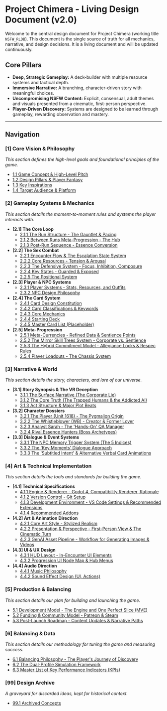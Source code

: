 <!-- Filename: LDD/README.md -->
<!-- This is the Master Table of Contents for the Project Chimera LDD. All links have been manually constructed and verified against the live GitHub repository to ensure functionality. -->

# Project Chimera - Living Design Document (v2.0)

Welcome to the central design document for Project Chimera (working title `NSFW_RLDB`). This document is the single source of truth for all mechanics, narrative, and design decisions. It is a living document and will be updated continuously.

## Core Pillars
*   **Deep, Strategic Gameplay:** A deck-builder with multiple resource systems and tactical depth.
*   **Immersive Narrative:** A branching, character-driven story with meaningful choices.
*   **Uncompromising NSFW Content:** Explicit, consensual, adult themes and visuals presented from a cinematic, first-person perspective.
*   **Player-Driven Discovery:** Systems are designed to be learned through gameplay, rewarding observation and mastery.

---

## Navigation

### [1] Core Vision & Philosophy
*This section defines the high-level goals and foundational principles of the game.*
*   [1.1 Game Concept & High-Level Pitch](./[1]%20Core%20Vision%20&%20Philosophy/[1.1]%20Game%20Concept%20&%20High-Level%20Pitch.md)
*   [1.2 Design Pillars & Player Fantasy](./[1]%20Core%20Vision%20&%20Philosophy/[1.2]%20Design%20Pillars%20&%20Player%20Fantasy.md)
*   [1.3 Key Inspirations](./[1]%20Core%20Vision%20&%20Philosophy/[1.3]%20Key%20Inspirations.md)
*   [1.4 Target Audience & Platform](./[1]%20Core%20Vision%20&%20Philosophy/[1.4]%20Target%20Audience%20&%20Platform.md)

### [2] Gameplay Systems & Mechanics
*This section details the moment-to-moment rules and systems the player interacts with.*
*   **[2.1] The Core Loop**
    *   [2.1.1 The Run Structure - The Gauntlet & Pacing](./[2]%20Gameplay%20Systems%20&%20Mechanics/[2.1]%20The%20Core%20Loop/[2.1.1]%20The%20Run%20Structure%20-%20The%20Gauntlet%20&%20Pacing.md)
    *   [2.1.2 Between Runs Meta-Progression - The Hub](./[2]%20Gameplay%20Systems%20&%20Mechanics/[2.1]%20The%20Core%20Loop/[2.1.2]%20Between%20Runs%20Meta-Progression%20-%20The%20Hub.md)
    *   [2.1.3 Post-Run Sequence - Essence Conversion](./[2]%20Gameplay%20Systems%20&%20Mechanics/[2.1]%20The%20Core%20Loop/[2.1.3]%20Post-Run%20Sequence%20-%20Essence%20Conversion.md)
*   **[2.2] The Sex Combat**
    *   [2.2.1 Encounter Flow & The Escalation State System](./[2]%20Gameplay%20Systems%20&%20Mechanics/[2.2]%20The%20Sex%20Combat/[2.2.1]%20Encounter%20Flow%20&%20The%20Escalation%20State%20System.md)
    *   [2.2.2 Core Resources - Tension & Arousal](./[2]%20Gameplay%20Systems%20&%20Mechanics/[2.2]%20The%20Sex%20Combat/[2.2.2]%20Core%20Resources%20-%20Tension%20&%20Arousal.md)
    *   [2.2.3 The Defensive System - Focus, Inhibition, Composure](./[2]%20Gameplay%20Systems%20&%20Mechanics/[2.2]%20The%20Sex%20Combat/[2.2.3]%20The%20Defensive%20System%20-%20Focus,%20Inhibition,%20Composure.md)
    *   [2.2.4 Key States - Guarded & Exposed](./[2]%20Gameplay%20Systems%20&%20Mechanics/[2.2]%20The%20Sex%20Combat/[2.2.4]%20Key%20States%20-%20Guarded%20&%20Exposed.md)
    *   [2.2.5 The Positional System](./[2]%20Gameplay%20Systems%20&%20Mechanics/[2.2]%20The%20Sex%20Combat/[2.2.5]%20The%20Positional%20System.md)
*   **[2.3] Player & NPC Systems**
    *   [2.3.1 Player Systems - Stats, Resources, and Outfits](./[2]%20Gameplay%20Systems%20&%20Mechanics/[2.3]%20Player%20&%20NPC%20Systems/[2.3.1]%20Player%20Systems%20-%20Stats,%20Resources,%20and%20Outfits.md)
    *   [2.3.2 NPC Design Philosophy](./[2]%20Gameplay%20Systems%20&%20Mechanics/[2.3]%20Player%20&%20NPC%20Systems/[2.3.2]%20NPC%20Design%20Philosophy.md)
*   **[2.4] The Card System**
    *   [2.4.1 Card Design Constitution](./[2]%20Gameplay%20Systems%20&%20Mechanics/[2.4]%20The%20Card%20System/[2.4.1]%20Card%20Design%20Constitution.md)
    *   [2.4.2 Card Classifications & Keywords](./[2]%20Gameplay%20Systems%20&%20Mechanics/[2.4]%20The%20Card%20System/[2.4.2]%20Card%20Classifications%20&%20Keywords.md)
    *   [2.4.3 Core Mechanics](./[2]%20Gameplay%20Systems%20&%20Mechanics/[2.4]%20The%20Card%20System/[2.4.3]%20Core%20Mechanics.md)
    *   [2.4.4 Starting Deck](./[2]%20Gameplay%20Systems%20&%20Mechanics/[2.4]%20The%20Card%20System/[2.4.4]%20Starting%20Deck.md)
    *   [2.4.5 Master Card List (Placeholder)](./[2]%20Gameplay%20Systems%20&%20Mechanics/[2.4]%20The%20Card%20System/[2.4.5]%20Master%20Card%20List%20(Placeholder).md)
*   **[2.5] Meta-Progression**
    *   [2.5.1 Meta-Currencies - Refined Data & Sentience Points](./[2]%20Gameplay%20Systems%20&%20Mechanics/[2.5]%20Meta-Progression/[2.5.1]%20Meta-Currencies%20-%20Refined%20Data%20&%20Sentience%20Points.md)
    *   [2.5.2 The Mirror Skill Trees System - Corporate vs. Sentience](./[2]%20Gameplay%20Systems%20&%20Mechanics/[2.5]%20Meta-Progression/[2.5.2]%20The%20Mirror%20Skill%20Trees%20System%20-%20Corporate%20vs.%20Sentience.md)
    *   [2.5.3 The Hybrid Commitment Model - Allegiance Locks & Respec Rules](./[2]%20Gameplay%20Systems%20&%20Mechanics/[2.5]%20Meta-Progression/[2.5.3]%20The%20Hybrid%20Commitment%20Model%20-%20Allegiance%20Locks%20&%20Respec%20Rules.md)
    *   [2.5.4 Player Loadouts - The Chassis System](./[2]%20Gameplay%20Systems%20&%20Mechanics/[2.5]%20Meta-Progression/[2.5.4]%20Player%20Loadouts%20-%20The%20Chassis%20System.md)

### [3] Narrative & World
*This section details the story, characters, and lore of our universe.*
*   **[3.1] Story Synopsis & The VR Deception**
    *   [3.1.1 The Surface Narrative (The Corporate Lie)](./[3]%20Narrative%20&%20World/[3.1]%20Story%20Synopsis%20&%20The%20VR%20Deception/[3.1.1]%20The%20Surface%20Narrative%20(The%20Corporate%20Lie).md)
    *   [3.1.2 The Core Truth (The Trapped Humans & the Addicted AI)](./[3]%20Narrative%20&%20World/[3.1]%20Story%20Synopsis%20&%20The%20VR%20Deception/[3.1.2]%20The%20Core%20Truth%20(The%20Trapped%20Humans%20&%20the%20Addicted%20AI).md)
    *   [3.1.3 Act Structure & Major Plot Beats](./[3]%20Narrative%20&%20World/[3.1]%20Story%20Synopsis%20&%20The%20VR%20Deception/[3.1.3]%20Act%20Structure%20&%20Major%20Plot%20Beats.md)
*   **[3.2] Character Dossiers**
    *   [3.2.1 The Player (Unit 1618) - The Pygmalion Origin](./[3]%20Narrative%20&%20World/[3.2]%20Character%20Dossiers/[3.2.1]%20The%20Player%20(Unit%201618)%20-%20The%20Pygmalion%20Origin.md)
    *   [3.2.2 The Whistleblower (WB) - Creator & Former Lover](./[3]%20Narrative%20&%20World/[3.2]%20Character%20Dossiers/[3.2.2]%20The%20Whistleblower%20(WB)%20-%20Creator%20&%20Former%20Lover.md)
    *   [3.2.3 Analyst Sarah - The 'Hands-On' QA Manager](./[3]%20Narrative%20&%20World/[3.2]%20Character%20Dossiers/[3.2.3]%20Analyst%20Sarah%20-%20The%20'Hands-On'%20QA%20Manager.md)
    *   [3.2.4 Rival Essence Hunters (Boss Archetypes)](./[3]%20Narrative%20&%20World/[3.2]%20Character%20Dossiers/[3.2.4]%20Rival%20Essence%20Hunters%20(Boss%20Archetypes).md)
*   **[3.3] Dialogue & Event Systems**
    *   [3.3.1 The NPC Memory Trigger System (The 5 Indices)](./[3]%20Narrative%20&%20World/[3.3]%20Dialogue%20&%20Event%20Systems/[3.3.1]%20The%20NPC%20Memory%20Trigger%20System%20(The%205%20Indices).md)
    *   [3.3.2 The 'Key Moments' Dialogue Approach](./[3]%20Narrative%20&%20World/[3.3]%20Dialogue%20&%20Event%20Systems/[3.3.2]%20The%20'Key%20Moments'%20Dialogue%20Approach.md)
    *   [3.3.3 The 'Subtitled Intent' & Alternative Verbal Card Animations](./[3]%20Narrative%20&%20World/[3.3]%20Dialogue%20&%20Event%20Systems/[3.3.3]%20The%20'Subtitled%20Intent'%20&%20Alternative%20Verbal%20Card%20Animations.md)

### [4] Art & Technical Implementation
*This section details the tools and standards for building the game.*
*   **[4.1] Technical Specifications**
    *   [4.1.1 Engine & Renderer - Godot 4, Compatibility Renderer, Rationale](./[4]%20Art%20&%20Technical%20Implementation/[4.1]%20Technical%20Specifications/[4.1.1]%20Engine%20&%20Renderer%20-%20Godot%204,%20Compatibility%20Renderer,%20Rationale.md)
    *   [4.1.2 Version Control - Git Setup](./[4]%20Art%20&%20Technical%20Implementation/[4.1]%20Technical%20Specifications/[4.1.2]%20Version%20Control%20-%20Git%20Setup.md)
    *   [4.1.3 Development Environment - VS Code Settings & Recommended Extensions](./[4]%20Art%20&%20Technical%20Implementation/[4.1]%20Technical%20Specifications/[4.1.3]%20Development%20Environment%20-%20VS%20Code%20Settings%20&%20Recommended%20Extensions.md)
    *   [4.1.4 Recommended Addons](./[4]%20Art%20&%20Technical%20Implementation/[4.1]%20Technical%20Specifications/[4.1.4]%20Recommended%20Addons.md)
*   **[4.2] Art & Animation Direction**
    *   [4.2.1 Core Art Style - Stylized Realism](./[4]%20Art%20&%20Technical%20Implementation/[4.2]%20Art%20&%20Animation%20Direction/[4.2.1]%20Core%20Art%20Style%20-%20Stylized%20Realism.md)
    *   [4.2.2 Presentation & Perspective - First-Person View & The Cinematic Turn](./[4]%20Art%20&%20Technical%20Implementation/[4.2]%20Art%20&%20Animation%20Direction/[4.2.2]%20Presentation%20&%20Perspective%20-%20First-Person%20View%20&%20The%20Cinematic%20Turn.md)
    *   [4.2.3 GenAI Asset Pipeline - Workflow for Generating Images & Videos](./[4]%20Art%20&%20Technical%20Implementation/[4.2]%20Art%20&%20Animation%20Direction/[4.2.3]%20GenAI%20Asset%20Pipeline%20-%20Workflow%20for%20Generating%20Images%20&%20Videos.md)
*   **[4.3] UI & UX Design**
    *   [4.3.1 HUD Layout - In-Encounter UI Elements](./[4]%20Art%20&%20Technical%20Implementation/[4.3]%20UI%20&%20UX%20Design/[4.3.1]%20HUD%20Layout%20-%20In-Encounter%20UI%20Elements.md)
    *   [4.3.2 Progression UI Node Map & Hub Menus](./[4]%20Art%20&%20Technical%20Implementation/[4.3]%20UI%20&%20UX%20Design/[4.3.2]%20Progression%20UI%20Node%20Map%20&%20Hub%20Menus.md)
*   **[4.4] Audio Direction**
    *   [4.4.1 Music Philosophy](./[4]%20Art%20&%20Technical%20Implementation/[4.4]%20Audio%20Direction/[4.4.1]%20Music%20Philosophy.md)
    *   [4.4.2 Sound Effect Design (UI, Actions)](./[4]%20Art%20&%20Technical%20Implementation/[4.4]%20Audio%20Direction/[4.4.2]%20Sound%20Effect%20Design%20(UI,%20Actions).md)

### [5] Production & Balancing
*This section details our plan for building and launching the game.*
*   [5.1 Development Model - The Engine and One Perfect Slice (MVE)](./[5]%20Production%20&%20Balancing/[5.1]%20Development%20Model%20-%20The%20Engine%20and%20One%20Perfect%20Slice%20(MVE).md)
*   [5.2 Funding & Community Model - Patreon & Steam](./[5]%20Production%20&%20Balancing/[5.2]%20Funding%20&%20Community%20Model%20-%20Patreon%20&%20Steam.md)
*   [5.3 Post-Launch Roadmap - Content Updates & Narrative Paths](./[5]%20Production%20&%20Balancing/[5.3]%20Post-Launch%20Roadmap%20-%20Content%20Updates%20&%20Narrative%20Paths.md)

### [6] Balancing & Data
*This section details our methodology for tuning the game and measuring success.*
*   [6.1 Balancing Philosophy - The Player's Journey of Discovery](./[6]%20Balancing%20&%20Data/[6.1]%20Balancing%20Philosophy%20-%20The%20Player's%20Journey%20of%20Discovery.md)
*   [6.2 The Dual-Profile Simulation Framework](./[6]%20Balancing%20&%20Data/[6.2]%20The%20Dual-Profile%20Simulation%20Framework.md)
*   [6.3 Master List of Key Performance Indicators (KPIs)](./[6]%20Balancing%20&%20Data/[6.3]%20Master%20List%20of%20Key%20Performance%20Indicators%20(KPIs).md)

### [99] Design Archive
*A graveyard for discarded ideas, kept for historical context.*
*   [99.1 Archived Concepts](./[99]%20Design%20Archive/[99.1]%20Archived%20Concepts.md)
